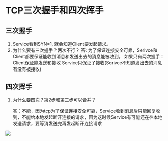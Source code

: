 # TCP三次握手和四次挥手

## 三次握手

1. Service看到SYN=1, 就会知道Client要发起请求。
2. 为什么要有三次握手？两次不行？
   答: 为了保证连接安全可靠，Serivce和Client都要保证能收到消息和发送出去的消息能被收到。
   如果只有两次握手：Client保证能发送和接收
   Service只保证了接收(Serivce不知道发出去的消息有没有被接收)

## 四次挥手

1. 为什么要四次？第2步和第三步可以合并？

   答：不能，因为tcp为了保证连接安全可靠，Service收到消息后只能回复收到，不能给本地发起断开连接的请求，因为这时候Service有可能还在往本地发送请求，要等消发送完再发起断开连接请求



![](https://raw.githubusercontent.com/huan415/JavaYang/master/assets/TCP%E4%B8%89%E6%AC%A1%E6%8F%A1%E6%89%8B%E5%92%8C%E5%9B%9B%E6%AC%A1%E6%8C%A5%E6%89%8B.jpg)
